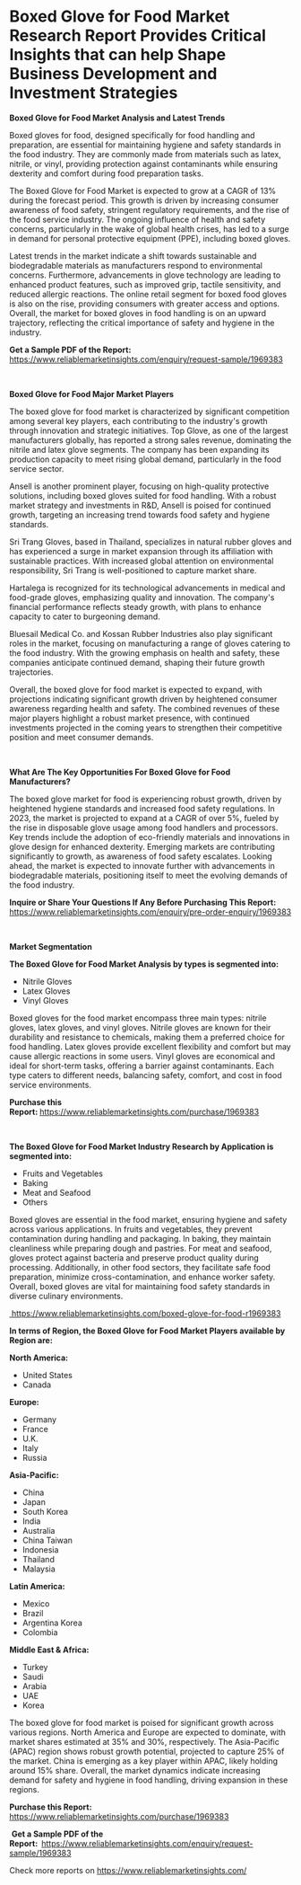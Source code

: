 <p><h1>Boxed Glove for Food Market Research Report Provides Critical Insights that can help Shape Business Development and Investment Strategies</h1></p><p><strong>Boxed Glove for Food Market Analysis and Latest Trends</strong></p>
<p><p>Boxed gloves for food, designed specifically for food handling and preparation, are essential for maintaining hygiene and safety standards in the food industry. They are commonly made from materials such as latex, nitrile, or vinyl, providing protection against contaminants while ensuring dexterity and comfort during food preparation tasks.</p><p>The Boxed Glove for Food Market is expected to grow at a CAGR of 13% during the forecast period. This growth is driven by increasing consumer awareness of food safety, stringent regulatory requirements, and the rise of the food service industry. The ongoing influence of health and safety concerns, particularly in the wake of global health crises, has led to a surge in demand for personal protective equipment (PPE), including boxed gloves.</p><p>Latest trends in the market indicate a shift towards sustainable and biodegradable materials as manufacturers respond to environmental concerns. Furthermore, advancements in glove technology are leading to enhanced product features, such as improved grip, tactile sensitivity, and reduced allergic reactions. The online retail segment for boxed food gloves is also on the rise, providing consumers with greater access and options. Overall, the market for boxed gloves in food handling is on an upward trajectory, reflecting the critical importance of safety and hygiene in the industry.</p></p>
<p><strong>Get a Sample PDF of the Report:&nbsp;</strong> <a href="https://www.reliablemarketinsights.com/enquiry/request-sample/1969383?utm_campaign=3560&utm_medium=2&utm_source=Github&utm_content=ia&utm_term=06042025&utm_id=boxed-glove-for-food">https://www.reliablemarketinsights.com/enquiry/request-sample/1969383</a></p>
<p>&nbsp;</p>
<p><strong>Boxed Glove for Food Major Market Players</strong></p>
<p><p>The boxed glove for food market is characterized by significant competition among several key players, each contributing to the industry's growth through innovation and strategic initiatives. Top Glove, as one of the largest manufacturers globally, has reported a strong sales revenue, dominating the nitrile and latex glove segments. The company has been expanding its production capacity to meet rising global demand, particularly in the food service sector.</p><p>Ansell is another prominent player, focusing on high-quality protective solutions, including boxed gloves suited for food handling. With a robust market strategy and investments in R&D, Ansell is poised for continued growth, targeting an increasing trend towards food safety and hygiene standards.</p><p>Sri Trang Gloves, based in Thailand, specializes in natural rubber gloves and has experienced a surge in market expansion through its affiliation with sustainable practices. With increased global attention on environmental responsibility, Sri Trang is well-positioned to capture market share.</p><p>Hartalega is recognized for its technological advancements in medical and food-grade gloves, emphasizing quality and innovation. The company's financial performance reflects steady growth, with plans to enhance capacity to cater to burgeoning demand.</p><p>Bluesail Medical Co. and Kossan Rubber Industries also play significant roles in the market, focusing on manufacturing a range of gloves catering to the food industry. With the growing emphasis on health and safety, these companies anticipate continued demand, shaping their future growth trajectories.</p><p>Overall, the boxed glove for food market is expected to expand, with projections indicating significant growth driven by heightened consumer awareness regarding health and safety. The combined revenues of these major players highlight a robust market presence, with continued investments projected in the coming years to strengthen their competitive position and meet consumer demands.</p></p>
<p>&nbsp;</p>
<p><strong>What Are The Key Opportunities For Boxed Glove for Food Manufacturers?</strong></p>
<p><p>The boxed glove market for food is experiencing robust growth, driven by heightened hygiene standards and increased food safety regulations. In 2023, the market is projected to expand at a CAGR of over 5%, fueled by the rise in disposable glove usage among food handlers and processors. Key trends include the adoption of eco-friendly materials and innovations in glove design for enhanced dexterity. Emerging markets are contributing significantly to growth, as awareness of food safety escalates. Looking ahead, the market is expected to innovate further with advancements in biodegradable materials, positioning itself to meet the evolving demands of the food industry.</p></p>
<p><strong>Inquire or Share Your Questions If Any Before Purchasing This Report:</strong> <a href="https://www.reliablemarketinsights.com/enquiry/pre-order-enquiry/1969383?utm_campaign=3560&utm_medium=2&utm_source=Github&utm_content=ia&utm_term=06042025&utm_id=boxed-glove-for-food">https://www.reliablemarketinsights.com/enquiry/pre-order-enquiry/1969383</a></p>
<p>&nbsp;</p>
<p><strong>Market Segmentation</strong></p>
<p><strong>The Boxed Glove for Food Market Analysis by types is segmented into:</strong></p>
<p><ul><li>Nitrile Gloves</li><li>Latex Gloves</li><li>Vinyl Gloves</li></ul></p>
<p><p>Boxed gloves for the food market encompass three main types: nitrile gloves, latex gloves, and vinyl gloves. Nitrile gloves are known for their durability and resistance to chemicals, making them a preferred choice for food handling. Latex gloves provide excellent flexibility and comfort but may cause allergic reactions in some users. Vinyl gloves are economical and ideal for short-term tasks, offering a barrier against contaminants. Each type caters to different needs, balancing safety, comfort, and cost in food service environments.</p></p>
<p><strong>Purchase this Report:&nbsp;</strong><a href="https://www.reliablemarketinsights.com/purchase/1969383?utm_campaign=3560&utm_medium=2&utm_source=Github&utm_content=ia&utm_term=06042025&utm_id=boxed-glove-for-food">https://www.reliablemarketinsights.com/purchase/1969383</a></p>
<p>&nbsp;</p>
<p><strong>The Boxed Glove for Food Market Industry Research by Application is segmented into:</strong></p>
<p><ul><li>Fruits and Vegetables</li><li>Baking</li><li>Meat and Seafood</li><li>Others</li></ul></p>
<p><p>Boxed gloves are essential in the food market, ensuring hygiene and safety across various applications. In fruits and vegetables, they prevent contamination during handling and packaging. In baking, they maintain cleanliness while preparing dough and pastries. For meat and seafood, gloves protect against bacteria and preserve product quality during processing. Additionally, in other food sectors, they facilitate safe food preparation, minimize cross-contamination, and enhance worker safety. Overall, boxed gloves are vital for maintaining food safety standards in diverse culinary environments.</p></p>
<p><a href="https://www.reliablemarketinsights.com/boxed-glove-for-food-r1969383?utm_campaign=3560&utm_medium=2&utm_source=Github&utm_content=ia&utm_term=06042025&utm_id=boxed-glove-for-food">&nbsp;https://www.reliablemarketinsights.com/boxed-glove-for-food-r1969383</a></p>
<p><strong>In terms of Region, the Boxed Glove for Food Market Players available by Region are:</strong></p>
<p>
    <p> <strong> North America: </strong>
        <ul>
            <li>United States</li>
            <li>Canada</li>
        </ul>
        </p> 
    <p> <strong> Europe: </strong>
        <ul>
            <li>Germany</li>
            <li>France</li>
            <li>U.K.</li>
            <li>Italy</li>
            <li>Russia</li>
        </ul>
        </p> 
    <p> <strong> Asia-Pacific: </strong>
        <ul>
            <li>China</li>
            <li>Japan</li>
            <li>South Korea</li>
            <li>India</li>
            <li>Australia</li>
            <li>China Taiwan</li>
            <li>Indonesia</li>
            <li>Thailand</li>
            <li>Malaysia</li>
        </ul>
        </p> 
    <p> <strong> Latin America: </strong>
        <ul>
            <li>Mexico</li>
            <li>Brazil</li>
            <li>Argentina Korea</li>
            <li>Colombia</li>
        </ul>
        </p> 
    <p> <strong> Middle East & Africa: </strong>
        <ul>
            <li>Turkey</li>
            <li>Saudi</li>
            <li>Arabia</li>
            <li>UAE</li>
            <li>Korea</li>
        </ul>
    </p>
    </p>
<p><p>The boxed glove for food market is poised for significant growth across various regions. North America and Europe are expected to dominate, with market shares estimated at 35% and 30%, respectively. The Asia-Pacific (APAC) region shows robust growth potential, projected to capture 25% of the market. China is emerging as a key player within APAC, likely holding around 15% share. Overall, the market dynamics indicate increasing demand for safety and hygiene in food handling, driving expansion in these regions.</p></p>
<p><strong>Purchase this Report: </strong><a href="https://www.reliablemarketinsights.com/purchase/1969383?utm_campaign=3560&utm_medium=2&utm_source=Github&utm_content=ia&utm_term=06042025&utm_id=boxed-glove-for-food">https://www.reliablemarketinsights.com/purchase/1969383</a></p>
<p>&nbsp;<strong>Get a Sample PDF of the Report:&nbsp;&nbsp;</strong><a href="https://www.reliablemarketinsights.com/enquiry/request-sample/1969383?utm_campaign=3560&utm_medium=2&utm_source=Github&utm_content=ia&utm_term=06042025&utm_id=boxed-glove-for-food">https://www.reliablemarketinsights.com/enquiry/request-sample/1969383</a></p>
<p><strong></strong></p>
<p>Check more reports on <a href="https://www.reliablemarketinsights.com/?utm_campaign=3560&utm_medium=2&utm_source=Github&utm_content=ia&utm_term=06042025&utm_id=boxed-glove-for-food">https://www.reliablemarketinsights.com/</a></p>